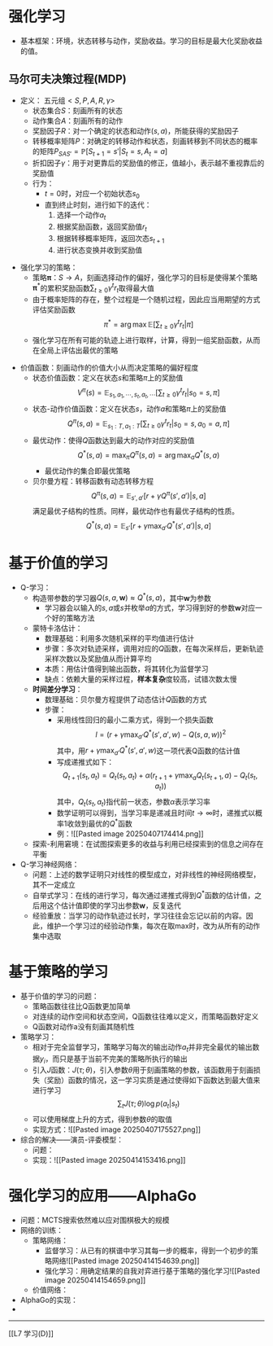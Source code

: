# 强化学习
- 基本框架：环境，状态转移与动作，奖励收益。学习的目标是最大化奖励收益的值。
## 马尔可夫决策过程(MDP)
* 定义： 五元组$<S,P,A,R,\gamma>$
	* 状态集合$S$：刻画所有的状态
	* 动作集合$A$：刻画所有的动作
	* 奖励因子$R$：对一个确定的状态和动作$(s,a)$，所能获得的奖励因子
	* 转移概率矩阵$P$：对确定的转移动作和状态，刻画转移到不同状态的概率的矩阵$P_{SAS'}=\mathbb P[S_{t+1}=s'|S_{t}=s,A_t=a]$
	* 折扣因子$\gamma$：用于对更靠后的奖励值的修正，值越小，表示越不重视靠后的奖励值
	* 行为：
		* $t=0$时，对应一个初始状态$s_0$
		* 直到终止时刻，进行如下的迭代：
			1. 选择一个动作$a_t$
			2. 根据奖励函数，返回奖励值$r_t$
			3. 根据转移概率矩阵，返回次态$s_{t+1}$
			4. 进行状态变换并收到奖励值
- 强化学习的策略：
	* 策略$\pmb \pi$：$S\rightarrow A$，刻画选择动作的偏好，强化学习的目标是使得某个策略$\pmb \pi^*$的累积奖励函数$\sum_{t\geq 0}\gamma^tr_t$取得最大值
	* 由于概率矩阵的存在，整个过程是一个随机过程，因此应当用期望的方式评估奖励函数$$\pi^*=\arg\max \mathbb E[\sum_{t\geq 0}\gamma^tr_t|\pi]$$
	* 强化学习在所有可能的轨迹上进行取样，计算，得到一组奖励函数，从而在全局上评估出最优的策略
* 价值函数：刻画动作的价值大小从而决定策略的偏好程度
	* 状态价值函数：定义在状态$s$和策略$\pi$上的奖励值$$V^\pi (s)=\mathbb E_{s_1,a_1,\cdots,s_t,a_t,\cdots}[\sum_{t\geq 0}\gamma^tr_t|s_0=s,\pi]$$
	* 状态-动作价值函数：定义在状态$s$，动作$a$和策略$\pi$上的奖励值$$Q^\pi(s,a)=\mathbb E_{s_1:T,a_1:T}[\sum_{t\geq 0}\gamma^tr_t|s_0=s,a_0=a,\pi]$$
	* 最优动作：使得$Q$函数达到最大的动作对应的奖励值$$Q^*(s,a)=\max_\pi Q^\pi(s,a)=\arg\max_a Q^*(s,a)$$
		* 最优动作的集合即最优策略
	* 贝尔曼方程：转移函数有动态转移方程$$Q^\pi(s,a)=\mathbb E_{s',a'}[r+\gamma Q^\pi(s',a')|s,a]$$满足最优子结构的性质。同样，最优动作也有最优子结构的性质。$$Q^*(s,a)=\mathbb E_{s'}[r+\gamma\max_{a'} Q^*(s',a')|s,a]$$
# 基于价值的学习
- Q-学习：
	- 构造带参数的学习器$Q(s,a,\pmb w)\approx Q^*(s,a)$，其中$\pmb w$为参数
		- 学习器会以输入的$s,a$或$s$并枚举$a$的方式，学习得到好的参数$\pmb w$对应一个好的策略方法
	- 蒙特卡洛估计：
		- 数理基础：利用多次随机采样的平均值进行估计
		- 步骤：多次对轨迹采样，调用对应的$Q$函数，在每次采样后，更新轨迹采样次数以及奖励值从而计算平均
		- 本质：用估计值得到输出函数，将其转化为监督学习
		- 缺点：依赖大量的采样过程，**样本复杂**度较高，试错次数太慢
	- **时间差分学习**：
		- 数理基础：贝尔曼方程提供了动态估计$Q$函数的方式
		- 步骤：
			- 采用线性回归的最小二乘方式，得到一个损失函数$$l=(r+\gamma \max_{a'}Q^*(s',a',w)-Q(s,a,w))^2$$其中，用$r+\gamma \max_{a'}Q^*(s',a',w)$这一项代表Q函数的估计值
			- 写成递推式如下：$$Q_{t+1}(s_t,a_t)=Q_t(s_t,a_t)+\alpha(r_{t+1}+\gamma \max_{a}Q_t(s_{t+1},a)-Q_t(s_t,a_t))$$其中，$Q_t(s_t,a_t)$指代前一状态，参数$\alpha$表示学习率
			- 数学证明可以得到，当学习率是递减且时间$t\rightarrow \infty$时，递推式以概率1收敛到最优的$Q^*$函数
			- 例：![[Pasted image 20250407174414.png]]
	- 探索-利用窘境：在试图探索更多的收益与利用已经探索到的信息之间存在平衡
- Q-学习神经网络：
	- 问题：上述的数学证明只对线性的模型成立，对非线性的神经网络模型，其不一定成立
	- 自举式学习：在线的进行学习，每次通过递推式得到$Q^*$函数的估计值，之后用这个估计值即使的学习出参数$\pmb w$，反复迭代
	- 经验重放：当学习的动作轨迹过长时，学习往往会忘记以前的内容。因此，维护一个学习过的经验动作集，每次在取max时，改为从所有的动作集中选取
# 基于策略的学习
- 基于价值的学习的问题：
	- 策略函数往往比Q函数更加简单
	- 对连续的动作空间和状态空间，Q函数往往难以定义，而策略函数好定义
	- Q函数对动作a没有刻画其随机性
- 策略学习：
	- 相对于完全监督学习，策略学习每次的输出动作$a_t$并非完全最优的输出数据$y_i$，而只是基于当前不完美的策略所执行的输出
	- 引入$J$函数：$J(\tau;\theta)$，引入参数$\theta$用于刻画策略的参数，该函数用于刻画损失（奖励）函数的情况，这一学习实质是通过使得如下函数达到最大值来进行学习$$\sum_tJ(\tau;\theta)\log p(a_t|s_t)$$
	- 可以使用梯度上升的方式，得到参数$\theta$的取值
	- 实现方式：![[Pasted image 20250407175527.png]]
- 综合的解决——演员-评委模型：
	- 问题：
	- 实现：![[Pasted image 20250414153416.png]]


# 强化学习的应用——AlphaGo
- 问题：MCTS搜索依然难以应对围棋极大的规模
- 网络的训练：
	- 策略网络：
		- 监督学习：从已有的棋谱中学习其每一步的概率，得到一个初步的策略网络![[Pasted image 20250414154639.png]]
		- 强化学习：用确定结果的自我对弈进行基于策略的强化学习![[Pasted image 20250414154659.png]]
	- 价值网络：
- AlphaGo的实现：
- 
---
[[L7 学习(D)]]


